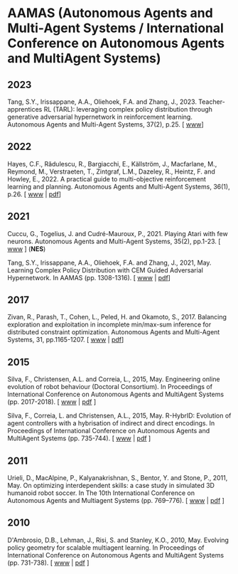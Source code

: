 # AAMAS (Autonomous Agents and Multi-Agent Systems / International Conference on Autonomous Agents and MultiAgent Systems)

## 2023

Tang, S.Y., Irissappane, A.A., Oliehoek, F.A. and Zhang, J., 2023. Teacher-apprentices RL (TARL): leveraging complex policy distribution through generative adversarial hypernetwork in reinforcement learning. Autonomous Agents and Multi-Agent Systems, 37(2), p.25. [ [www](https://link.springer.com/article/10.1007/s10458-023-09606-9)]

## 2022 

Hayes, C.F., Rădulescu, R., Bargiacchi, E., Källström, J., Macfarlane, M., Reymond, M., Verstraeten, T., Zintgraf, L.M., Dazeley, R., Heintz, F. and Howley, E., 2022. A practical guide to multi-objective reinforcement learning and planning. Autonomous Agents and Multi-Agent Systems, 36(1), p.26. [ [www](https://link.springer.com/article/10.1007/s10458-022-09552-y) | [pdf](https://cris.vub.be/ws/portalfiles/portal/97210152/A_practical_guide_to_multi_objective_reinforcement_learning.pdf)]

## 2021

Cuccu, G., Togelius, J. and Cudré-Mauroux, P., 2021. Playing Atari with few neurons. Autonomous Agents and Multi-Agent Systems, 35(2), pp.1-23. [ [www](https://link.springer.com/article/10.1007/s10458-021-09497-8) ] (**NES**)

Tang, S.Y., Irissappane, A.A., Oliehoek, F.A. and Zhang, J., 2021, May. Learning Complex Policy Distribution with CEM Guided Adversarial Hypernetwork. In AAMAS (pp. 1308-1316). [ [www](https://dl.acm.org/doi/abs/10.5555/3463952.3464103) | [pdf](https://pure.tudelft.nl/ws/files/96914657/p1308.pdf)]

## 2017

Zivan, R., Parash, T., Cohen, L., Peled, H. and Okamoto, S., 2017. Balancing exploration and exploitation in incomplete min/max-sum inference for distributed constraint optimization. Autonomous Agents and Multi-Agent Systems, 31, pp.1165-1207. [ [www](https://link.springer.com/article/10.1007/s10458-017-9360-1) | [pdf](https://tzin.bgu.ac.il/~zivanr/files/Maxsum_ADVP.pdf)]

## 2015

Silva, F., Christensen, A.L. and Correia, L., 2015, May. Engineering online evolution of robot behaviour (Doctoral Consortium). In Proceedings of International Conference on Autonomous Agents and MultiAgent Systems (pp. 2017-2018). [ [www](https://dl.acm.org/doi/abs/10.5555/2772879.2773554) | [pdf](https://www.ifaamas.org/Proceedings/aamas2015/aamas/p2017.pdf) ]

Silva, F., Correia, L. and Christensen, A.L., 2015, May. R-HybrID: Evolution of agent controllers with a hybrisation of indirect and direct encodings. In Proceedings of International Conference on Autonomous Agents and MultiAgent Systems (pp. 735-744). [ [www](https://dl.acm.org/doi/abs/10.5555/2772879.2773248) | [pdf](https://www.ifaamas.org/Proceedings/aamas2015/aamas/p735.pdf) ]

## 2011

Urieli, D., MacAlpine, P., Kalyanakrishnan, S., Bentor, Y. and Stone, P., 2011, May. On optimizing interdependent skills: a case study in simulated 3D humanoid robot soccer. In The 10th International Conference on Autonomous Agents and Multiagent Systems (pp. 769–776). [ [www](https://dl.acm.org/doi/abs/10.5555/2031678.2031727) | [pdf](https://www.ifaamas.org/Proceedings/aamas2011/papers/A6_B69.pdf) ]

## 2010

D'Ambrosio, D.B., Lehman, J., Risi, S. and Stanley, K.O., 2010, May. Evolving policy geometry for scalable multiagent learning. In Proceedings of International Conference on Autonomous Agents and MultiAgent Systems (pp. 731-738). [ [www](https://dl.acm.org/doi/abs/10.5555/1838206.1838303) | [pdf](https://ifaamas.org/Proceedings/aamas2010/pdf/01%20Full%20Papers/15_04_FP_0630.pdf) ]
